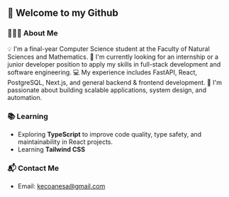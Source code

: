 ## 👋 Welcome to my Github 


### 👨🏻‍💻  About Me
💡  I'm a final-year Computer Science student at the Faculty of Natural Sciences and Mathematics.
🚀  I'm currently looking for an internship or a junior developer position to apply my skills in full-stack development and software engineering.
💻  My experience includes FastAPI, React, PostgreSQL, Next.js, and general backend & frontend development.
🎯  I'm passionate about building scalable applications, system design, and automation.

### 📚 Learning
 - Exploring **TypeScript** to improve code quality, type safety, and maintainability in React projects.
 - Learning **Tailwind CSS** 

### 📬 Contact Me
- Email: kecoanesa@gmail.com
